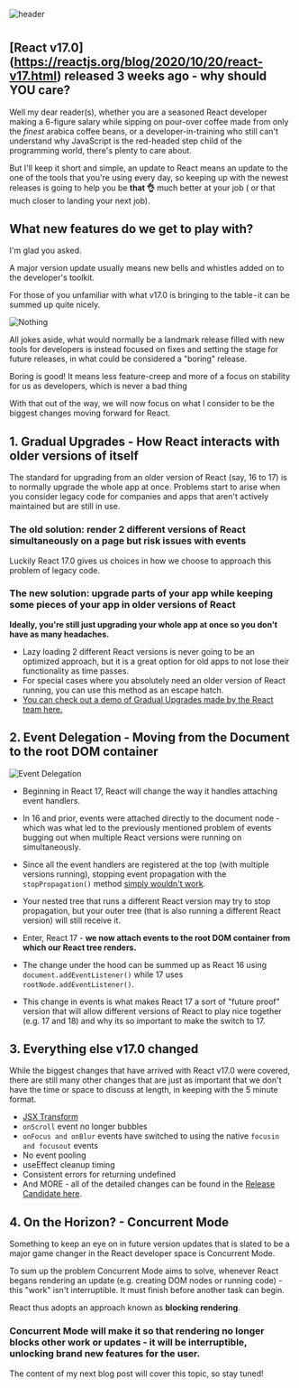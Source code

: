 ![header](headerblogsmall.jpg)

# 
## [React v17.0] (https://reactjs.org/blog/2020/10/20/react-v17.html) released 3 weeks ago - why should YOU care?
Well my dear reader(s), whether you are a seasoned React developer making a 6-figure salary while sipping on pour-over coffee made from only the _finest_ arabica coffee beans, or a developer-in-training who still can't understand why JavaScript is the red-headed step child of the programming world, there's plenty to care about. 

But I'll keep it short and simple, an update to React means an update to the one of the tools that you're using every day, so keeping up with the newest releases is going to help you be __that 👌__ much better at your job ( or that much closer to landing your next job).

## What new features do we get to play with?
I'm glad you asked.

A major version update usually means new bells and whistles added on to the developer's toolkit.

For those of you unfamiliar with what v17.0 is bringing to the table - it can be summed up quite nicely.

![Nothing ](https://media0.giphy.com/media/nYogYgSmIJaIo/giphy.gif?cid=ecf05e471aff41dc34a43dbea57e200a32cbffdebcd5868b&rid=giphy.gif)

All jokes aside, what would normally be a landmark release filled with new tools for developers is instead focused on fixes and setting the stage for future releases, in what could be considered a "boring" release.

Boring is good! It means less feature-creep and more of a focus on stability for us as developers, which is never a bad thing

With that out of the way, we will now focus on what I consider to be the biggest changes moving forward for React.

## 1. Gradual Upgrades - How React interacts with older versions of itself
The standard for upgrading from an older version of React (say, 16 to 17) is to normally upgrade the whole app at once.
Problems start to arise when you consider legacy code for companies and apps that aren't actively maintained but are still in use. 
### The old solution: render 2 different versions of React simultaneously on a page but risk issues with events
Luckily React 17.0 gives us choices in how we choose to approach this problem of legacy code.
### The new solution: upgrade parts of your app while keeping some pieces of your app in older versions of React
__Ideally, you're still just upgrading your whole app at once so you don't have as many headaches.__

- Lazy loading 2 different React versions is never going to be an optimized approach, but it is a great option for old apps to not lose their functionality as time passes.
- For special cases where you absolutely need an older version of React running, you can use this method as an escape hatch.
- [You can check out a demo of Gradual Upgrades made by the React team here.](https://github.com/reactjs/react-gradual-upgrade-demo/)

## 2. Event Delegation - Moving from the Document to the root DOM container
![Event Delegation](https://reactjs.org/static/bb4b10114882a50090b8ff61b3c4d0fd/1e088/react_17_delegation.png)
- Beginning in React 17, React will change the way it handles attaching event handlers.

- In 16 and prior, events were attached directly to the document node - which was what led to the previously mentioned problem of events bugging out when multiple React versions were running on simultaneously.

- Since all the event handlers are registered at the top (with multiple versions running), stopping event propagation with the ```stopPropagation()``` method [simply wouldn't work](https://github.com/facebook/react/pull/8117).

- Your nested tree that runs a different React version may try to stop propagation, but your outer tree (that is also running a different React version) will still receive it.

- Enter, React 17 - __we now attach events to the root DOM container from which our React tree renders.__

- The change under the hood can be summed up as React 16 using ```document.addEventListener()``` while 17 uses ```rootNode.addEventListener()```.

- This change in events is what makes React 17 a sort of "future proof" version that will allow different versions of React to play nice together (e.g. 17 and 18) and why its so important to make the switch to 17.

## 3. Everything else v17.0 changed
While the biggest changes that have arrived with React v17.0 were covered, there are still many other changes that are just as important that we don't have the time or space to discuss at length, in keeping with the 5 minute format.
- [JSX Transform](https://reactjs.org/blog/2020/09/22/introducing-the-new-jsx-transform.html)
-  ```onScroll``` event no longer bubbles
- ```onFocus and onBlur``` events have switched to using the native ```focusin and focusout``` events
- No event pooling
- useEffect cleanup timing
- Consistent errors for returning undefined
- And MORE - all of the detailed changes can be found in the [Release Candidate here](https://reactjs.org/blog/2020/08/10/react-v17-rc.html#other-breaking-changes).

## 4. On the Horizon? - Concurrent Mode
Something to keep an eye on in future version updates that is slated to be a major game changer in the React developer space is Concurrent Mode. 

To sum up the problem Concurrent Mode aims to solve, whenever React begans rendering an update (e.g. creating DOM nodes or running code) - this "work" isn't interruptible. It must finish before another task can begin.

React thus adopts an approach known as __blocking rendering__.
### Concurrent Mode will make it so that rendering no longer blocks other work or updates - it will be interruptible, unlocking brand new features for the user.
The content of my next blog post will cover this topic, so stay tuned!